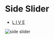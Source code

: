 # Side Slider

- [L I V E](https://steps-slider.vercel.app/)

![side slider](https://github.com/naleilan/steps-slider/assets/7776224/13d4c976-2a0b-4051-b05d-c0e0b7e39054)
